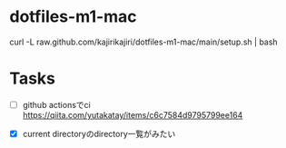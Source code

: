 # dotfiles-m1-mac

 curl -L raw.github.com/kajirikajiri/dotfiles-m1-mac/main/setup.sh | bash

# Tasks

- [ ] github actionsでci
https://qiita.com/yutakatay/items/c6c7584d9795799ee164

- [x] current directoryのdirectory一覧がみたい

